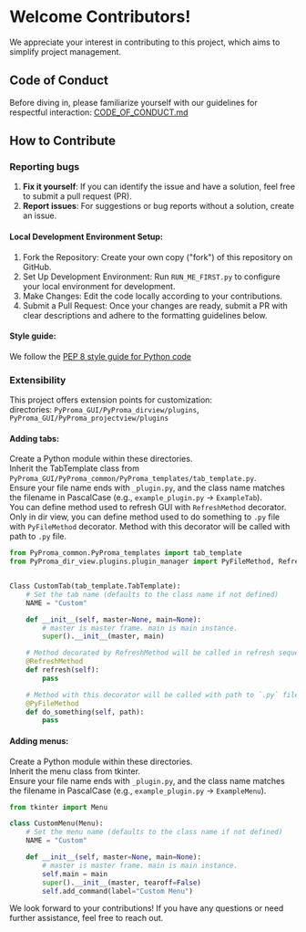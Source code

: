 # Welcome Contributors!
We appreciate your interest in contributing to this project, which aims to simplify project management.
## Code of Conduct  
Before diving in, please familiarize yourself with our guidelines for respectful interaction: [CODE_OF_CONDUCT.md](https://github.com/rikeidanshi/PyProma/blob/main/CODE_OF_CONDUCT.md)  
## How to Contribute  
### Reporting bugs  
1. **Fix it yourself**: If you can identify the issue and have a solution, feel free to submit a pull request (PR).
2. **Report issues**: For suggestions or bug reports without a solution, create an issue.

#### Local Development Environment Setup:
1. Fork the Repository: Create your own copy ("fork") of this repository on GitHub.
2. Set Up Development Environment: Run `RUN_ME_FIRST.py` to configure your local environment for development.
3. Make Changes: Edit the code locally according to your contributions.
4. Submit a Pull Request: Once your changes are ready, submit a PR with clear descriptions and adhere to the formatting guidelines below.

#### Style guide:
We follow the [PEP 8 style guide for Python code](https://peps.python.org/pep-0008/)

### Extensibility
This project offers extension points for customization:  
directories: `PyProma_GUI/PyProma_dirview/plugins`, `PyProma_GUI/PyProma_projectview/plugins`  
#### Adding tabs:  
Create a Python module within these directories.  
Inherit the TabTemplate class from `PyProma_GUI/PyProma_common/PyProma_templates/tab_template.py`.  
Ensure your file name ends with `_plugin.py`, and the class name matches the filename in PascalCase (e.g., `example_plugin.py` -> `ExampleTab`).  
You can define method used to refresh GUI with `RefreshMethod` decorator.  
Only in dir view, you can define method used to do something to `.py` file with `PyFileMethod` decorator. Method with this decorator will be called with path to `.py` file.  
```Python
from PyProma_common.PyProma_templates import tab_template
from PyProma_dir_view.plugins.plugin_manager import PyFileMethod, RefreshMethod


Class CustomTab(tab_template.TabTemplate):
    # Set the tab name (defaults to the class name if not defined)
    NAME = "Custom"

    def __init__(self, master=None, main=None):
        # master is master frame. main is main instance.
        super().__init__(master, main)

    # Method decorated by RefreshMethod will be called in refresh sequence.
    @RefreshMethod
    def refresh(self):
        pass

    # Method with this decorator will be called with path to `.py` file.
    @PyFileMethod
    def do_something(self, path):
        pass
```
#### Adding menus:
Create a Python module within these directories.  
Inherit the menu class from tkinter.  
Ensure your file name ends with `_plugin.py`, and the class name matches the filename in PascalCase (e.g., `example_plugin.py` -> `ExampleMenu`).  
```Python
from tkinter import Menu

class CustomMenu(Menu):
    # Set the menu name (defaults to the class name if not defined)
    NAME = "Custom"

    def __init__(self, master=None, main=None):
        # master is master frame. main is main instance.
        self.main = main
        super().__init__(master, tearoff=False)
        self.add_command(label="Custom Menu")
```

We look forward to your contributions! If you have any questions or need further assistance, feel free to reach out.
